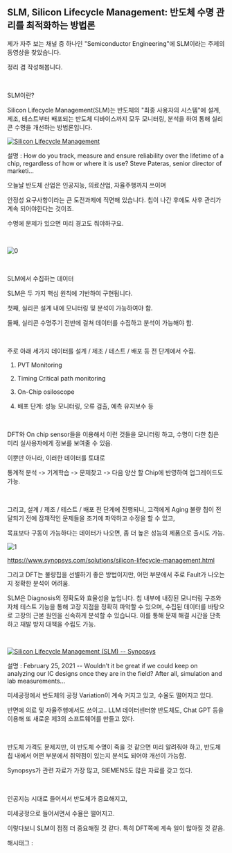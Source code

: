 ## SLM, Silicon Lifecycle Management: 반도체 수명 관리를 최적화하는 방법론

제가 자주 보는 채널 중 하나인 "Semiconductor Engineering"에 SLM이라는 주제의 동영상을 찾았습니다.

정리 겸 작성해봅니다.

​

SLM이란?

Silicon Lifecycle Management(SLM)는 반도체의 "최종 사용자의 시스템"에 설계, 제조, 테스트부터 배포되는 반도체 디바이스까지 모두 모니터링, 분석을 하여 통해 실리콘 수명을 개선하는 방법론입니다.

[![Silicon Lifecycle Management](https://i.ytimg.com/vi/HMY4RAPrlaE/hqdefault.jpg)](https://www.youtube.com/watch?app=desktop&v=HMY4RAPrlaE)

설명 : How do you track, measure and ensure reliability over the lifetime of a chip, regardless of how or where it is use? Steve Pateras, senior director of marketi...

오늘날 반도체 산업은 인공지능, 의료산업, 자율주행까지 쓰이며

안정성 요구사항이라는 큰 도전과제에 직면해 있습니다. 칩이 나간 후에도 사후 관리가 계속 되어야한다는 것이죠.

수명에 문제가 있으면 미리 경고도 줘야하구요.

​

![0](/asset/img/223394044220/0.png)

​

SLM에서 수집하는 데이터

SLM은 두 가지 핵심 원칙에 기반하여 구현됩니다.

첫째, 실리콘 설계 내에 모니터링 및 분석이 가능하여야 함.

둘째, 실리콘 수명주기 전반에 걸쳐 데이터를 수집하고 분석이 가능해야 함.

​

주로 아래 세가지 데이터를 설계 / 제조 / 테스트 / 배포 등 전 단계에서 수집.

1. PVT Monitoring

2. Timing Critical path monitoring

3. On-Chip osiloscope

4. 배포 단계: 성능 모니터링, 오류 검출, 예측 유지보수 등

​

DFT와 On chip sensor들을 이용해서 이런 것들을 모니터링 하고, 수명이 다한 칩은 미리 실사용자에게 정보를 보여줄 수 있음.

이뿐만 아니라, 이러한 데이터를 토대로

통계적 분석 -> 기계학습 -> 문제찾고 -> 다음 양산 할 Chip에 반영하여 업그레이드도 가능.

​

그리고, 설계 / 제조 / 테스트 / 배포 전 단계에 진행되니, 고객에게 Aging 불량 칩이 전달되기 전에 잠재적인 문제들을 조기에 파악하고 수정을 할 수 있고,

목표보다 구동이 가능하다는 데이터가 나오면, 좀 더 높은 성능의 제품으로 출시도 가능.

![1](/asset/img/223394044220/1.png)

https://www.synopsys.com/solutions/silicon-lifecycle-management.html​

그리고 DFT는 불량칩을 선별하기 좋은 방법이지만, 어떤 부분에서 주로 Fault가 나오는지 정확한 분석이 어려움.

SLM은 Diagnosis의 정확도와 효율성을 높입니다. 칩 내부에 내장된 모니터링 구조와 자체 테스트 기능을 통해 고장 지점을 정확히 파악할 수 있으며, 수집된 데이터를 바탕으로 고장의 근본 원인을 신속하게 분석할 수 있습니다. 이를 통해 문제 해결 시간을 단축하고 재발 방지 대책을 수립도 가능.

​

[![Silicon Lifecycle Management (SLM) -- Synopsys](https://i.ytimg.com/vi/Kv6f1wnc148/hqdefault.jpg)](https://www.youtube.com/watch?v=Kv6f1wnc148)

설명 : February 25, 2021 -- Wouldn’t it be great if we could keep on analyzing our IC designs once they are in the field? After all, simulation and lab measurements...

미세공정에서 반도체의 공정 Variation이 계속 커지고 있고, 수율도 떨어지고 있다.

반면에 의료 및 자율주행에서도 쓰이고.. LLM 데이터센터향 반도체도, Chat GPT 등을 이용해 또 새로운 제3의 소프트웨어를 만들고 있다.

​

반도체 가격도 문제지만, 이 반도체 수명이 죽을 것 같으면 미리 알려줘야 하고, 반도체 칩 내에서 어떤 부분에서 취약점이 있는지 분석도 되어야 개선이 가능함.

Synopsys가 관련 자료가 가장 많고, SIEMENS도 많은 자료를 갖고 있다.

​

인공지능 시대로 들어서서 반도체가 중요해지고,

미세공정으로 들어서면서 수율은 떨어지고.

이렇다보니 SLM이 점점 더 중요해질 것 같다. 특히 DFT쪽에 계속 일이 많아질 것 같음.

 해시태그 : 